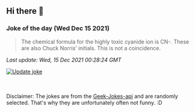 ## Hi there 👋

### Joke of the day (Wed Dec 15 2021)
<!-- joke -->
>The chemical formula for the highly toxic cyanide ion is CN-. These are also Chuck Norris' initials. This is not a coincidence.
<!-- /joke -->

*Last update: Wed, 15 Dec 2021 00:28:24 GMT*

[![Update joke](https://github.com/nclskfm/nclskfm/actions/workflows/joke.yml/badge.svg)](https://github.com/nclskfm/nclskfm/actions/workflows/joke.yml)

<br><br>
Disclaimer: The jokes are from the [Geek-Jokes-api](https://github.com/sameerkumar18/geek-joke-api) and are randomly selected. That's why they are unfortunately often not funny. :D
